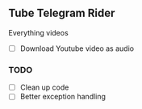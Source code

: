 ## Tube Telegram Rider

Everything videos

- [ ] Download Youtube video as audio

### TODO

- [ ] Clean up code
- [ ] Better exception handling
